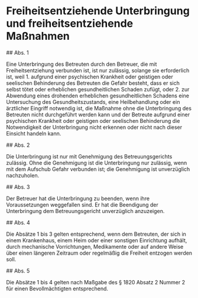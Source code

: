 # Freiheitsentziehende Unterbringung und freiheitsentziehende Maßnahmen



\#\# Abs. 1

 Eine Unterbringung des Betreuten durch den Betreuer, die mit Freiheitsentziehung verbunden ist, ist nur zulässig, solange sie erforderlich ist, weil  1\.
 aufgrund einer psychischen Krankheit oder geistigen oder seelischen Behinderung des Betreuten die Gefahr besteht, dass er sich selbst tötet oder erheblichen gesundheitlichen Schaden zufügt, oder
 2\.
 zur Abwendung eines drohenden erheblichen gesundheitlichen Schadens eine Untersuchung des Gesundheitszustands, eine Heilbehandlung oder ein ärztlicher Eingriff notwendig ist, die Maßnahme ohne die Unterbringung des Betreuten nicht durchgeführt werden kann und der Betreute aufgrund einer psychischen Krankheit oder geistigen oder seelischen Behinderung die Notwendigkeit der Unterbringung nicht erkennen oder nicht nach dieser Einsicht handeln kann.


\#\# Abs. 2

 Die Unterbringung ist nur mit Genehmigung des Betreuungsgerichts zulässig. Ohne die Genehmigung ist die Unterbringung nur zulässig, wenn mit dem Aufschub Gefahr verbunden ist; die Genehmigung ist unverzüglich nachzuholen.

\#\# Abs. 3

 Der Betreuer hat die Unterbringung zu beenden, wenn ihre Voraussetzungen weggefallen sind. Er hat die Beendigung der Unterbringung dem Betreuungsgericht unverzüglich anzuzeigen.

\#\# Abs. 4

 Die Absätze 1 bis 3 gelten entsprechend, wenn dem Betreuten, der sich in einem Krankenhaus, einem Heim oder einer sonstigen Einrichtung aufhält, durch mechanische Vorrichtungen, Medikamente oder auf andere Weise über einen längeren Zeitraum oder regelmäßig die Freiheit entzogen werden soll.

\#\# Abs. 5

 Die Absätze 1 bis 4 gelten nach Maßgabe des § 1820 Absatz 2 Nummer 2 für einen Bevollmächtigten entsprechend. 

